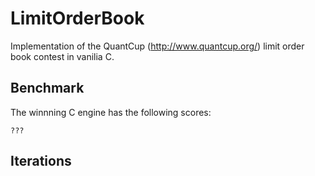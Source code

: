 # LimitOrderBook 

Implementation of the QuantCup (http://www.quantcup.org/) limit order book contest in vanilia C.

## Benchmark

The winnning C engine has the following scores:

```
???
```

## Iterations


